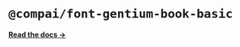 # `@compai/font-gentium-book-basic`

[**Read the docs &rarr;**](https://components.ai/docs/typefaces/gentium-book-basic)
